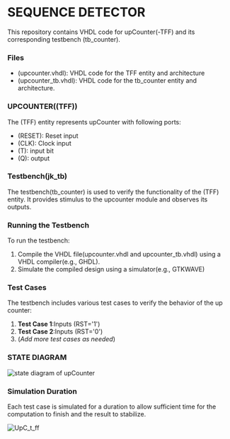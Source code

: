 # **SEQUENCE DETECTOR**
This repository contains VHDL code for upCounter(-TFF) and its corresponding testbench (tb_counter).

### Files
 - (upcounter.vhdl): VHDL code for the TFF entity and architecture
 - (upcounter_tb.vhdl): VHDL code for the tb_counter entity and architecture.

### UPCOUNTER((TFF))
The (TFF) entity represents upCounter with following ports: 
 - (RESET): Reset input
 - (CLK): Clock input
 - (T):  input bit
 - (Q): output

### Testbench(jk_tb)
The testbench(tb_counter) is used to verify the functionality of the (TFF) entity. It provides stimulus to the upcounter module and observes its outputs.

### Running the Testbench
To run the testbench: 

 1. Compile the VHDL file(upcounter.vhdl and upcounter_tb.vhdl) using a VHDL compiler(e.g., GHDL).
 2. Simulate the compiled design using a simulator(e.g., GTKWAVE)

### Test Cases
The testbench includes various test cases to verify the behavior of the up counter: 
 1. **Test Case 1**:Inputs (RST='1')
 2. **Test Case 2**:Inputs (RST='0')
 3. (*Add more test cases as needed*)

### STATE DIAGRAM
 ![state diagram of upCounter](/Up%20Counter/statediagram.png)
 
### Simulation Duration
 Each test case is simulated for a duration to allow  sufficient time for the computation to finish and the result to stabilize.

 ![UpC_t_ff](https://github.com/Chiranbaskota/New-VHDL-Labs/assets/97309357/04859e51-5abc-4861-a73a-7e3bbb47c161)

